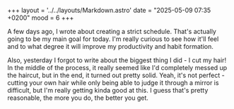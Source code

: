 +++
layout = '../../layouts/Markdown.astro'
date = "2025-05-09 07:35 +0200"
mood = 6
+++

A few days ago, I wrote about creating a strict schedule. That's actually going to be my main goal for today. I'm really curious to see how it'll feel and to what degree it will improve my productivity and habit formation.

Also, yesterday I forgot to write about the biggest thing I did - I cut my hair! In the middle of the process, it really seemed like I'd completely messed up the haircut, but in the end, it turned out pretty solid. Yeah, it's not perfect - cutting your own hair while only being able to judge it through a mirror is difficult, but I'm really getting kinda good at this. I guess that's pretty reasonable, the more you do, the better you get.
